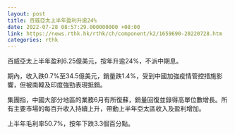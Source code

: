 ```yaml
---
layout: post
title: 百威亞太上半年盈利升逾24%
date: 2022-07-28 08:57:29.000000000 +08:00
link: https://news.rthk.hk/rthk/ch/component/k2/1659690-20220728.htm
categories: rthk
---
```


百威亞太上半年盈利6.25億美元，按年升逾24%，不派中期息。

期內，收入跌0.7%至34.5億美元，銷量跌1.4%，受到中國加強疫情管控措施影響，但被南韓及印度強勁表現抵銷。

集團指，中國大部分地區的業務6月有所復蘇，銷量回復並錄得高單位數增長。所有主要市場的每百升收入持續上升，帶動上半年亞太區收入及盈利增加。

上半年毛利率50.7%，按年下跌3.3個百分點。
